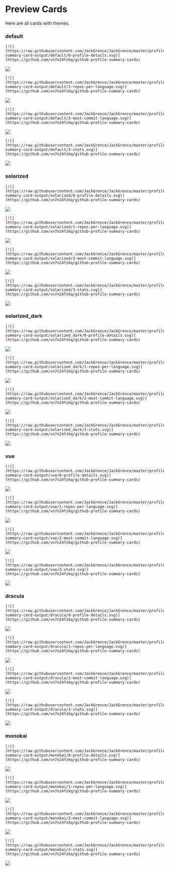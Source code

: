 
# Preview Cards

Here are all cards with themes.


### default


```
[![](https://raw.githubusercontent.com/JackGrence/JackGrence/master/profile-summary-card-output/default/0-profile-details.svg)](https://github.com/vn7n24fzkq/github-profile-summary-cards)
```
![](https://raw.githubusercontent.com/JackGrence/JackGrence/master/profile-summary-card-output/default/0-profile-details.svg)


```
[![](https://raw.githubusercontent.com/JackGrence/JackGrence/master/profile-summary-card-output/default/1-repos-per-language.svg)](https://github.com/vn7n24fzkq/github-profile-summary-cards)
```
![](https://raw.githubusercontent.com/JackGrence/JackGrence/master/profile-summary-card-output/default/1-repos-per-language.svg)


```
[![](https://raw.githubusercontent.com/JackGrence/JackGrence/master/profile-summary-card-output/default/2-most-commit-language.svg)](https://github.com/vn7n24fzkq/github-profile-summary-cards)
```
![](https://raw.githubusercontent.com/JackGrence/JackGrence/master/profile-summary-card-output/default/2-most-commit-language.svg)


```
[![](https://raw.githubusercontent.com/JackGrence/JackGrence/master/profile-summary-card-output/default/3-stats.svg)](https://github.com/vn7n24fzkq/github-profile-summary-cards)
```
![](https://raw.githubusercontent.com/JackGrence/JackGrence/master/profile-summary-card-output/default/3-stats.svg)


### solarized


```
[![](https://raw.githubusercontent.com/JackGrence/JackGrence/master/profile-summary-card-output/solarized/0-profile-details.svg)](https://github.com/vn7n24fzkq/github-profile-summary-cards)
```
![](https://raw.githubusercontent.com/JackGrence/JackGrence/master/profile-summary-card-output/solarized/0-profile-details.svg)


```
[![](https://raw.githubusercontent.com/JackGrence/JackGrence/master/profile-summary-card-output/solarized/1-repos-per-language.svg)](https://github.com/vn7n24fzkq/github-profile-summary-cards)
```
![](https://raw.githubusercontent.com/JackGrence/JackGrence/master/profile-summary-card-output/solarized/1-repos-per-language.svg)


```
[![](https://raw.githubusercontent.com/JackGrence/JackGrence/master/profile-summary-card-output/solarized/2-most-commit-language.svg)](https://github.com/vn7n24fzkq/github-profile-summary-cards)
```
![](https://raw.githubusercontent.com/JackGrence/JackGrence/master/profile-summary-card-output/solarized/2-most-commit-language.svg)


```
[![](https://raw.githubusercontent.com/JackGrence/JackGrence/master/profile-summary-card-output/solarized/3-stats.svg)](https://github.com/vn7n24fzkq/github-profile-summary-cards)
```
![](https://raw.githubusercontent.com/JackGrence/JackGrence/master/profile-summary-card-output/solarized/3-stats.svg)


### solarized_dark


```
[![](https://raw.githubusercontent.com/JackGrence/JackGrence/master/profile-summary-card-output/solarized_dark/0-profile-details.svg)](https://github.com/vn7n24fzkq/github-profile-summary-cards)
```
![](https://raw.githubusercontent.com/JackGrence/JackGrence/master/profile-summary-card-output/solarized_dark/0-profile-details.svg)


```
[![](https://raw.githubusercontent.com/JackGrence/JackGrence/master/profile-summary-card-output/solarized_dark/1-repos-per-language.svg)](https://github.com/vn7n24fzkq/github-profile-summary-cards)
```
![](https://raw.githubusercontent.com/JackGrence/JackGrence/master/profile-summary-card-output/solarized_dark/1-repos-per-language.svg)


```
[![](https://raw.githubusercontent.com/JackGrence/JackGrence/master/profile-summary-card-output/solarized_dark/2-most-commit-language.svg)](https://github.com/vn7n24fzkq/github-profile-summary-cards)
```
![](https://raw.githubusercontent.com/JackGrence/JackGrence/master/profile-summary-card-output/solarized_dark/2-most-commit-language.svg)


```
[![](https://raw.githubusercontent.com/JackGrence/JackGrence/master/profile-summary-card-output/solarized_dark/3-stats.svg)](https://github.com/vn7n24fzkq/github-profile-summary-cards)
```
![](https://raw.githubusercontent.com/JackGrence/JackGrence/master/profile-summary-card-output/solarized_dark/3-stats.svg)


### vue


```
[![](https://raw.githubusercontent.com/JackGrence/JackGrence/master/profile-summary-card-output/vue/0-profile-details.svg)](https://github.com/vn7n24fzkq/github-profile-summary-cards)
```
![](https://raw.githubusercontent.com/JackGrence/JackGrence/master/profile-summary-card-output/vue/0-profile-details.svg)


```
[![](https://raw.githubusercontent.com/JackGrence/JackGrence/master/profile-summary-card-output/vue/1-repos-per-language.svg)](https://github.com/vn7n24fzkq/github-profile-summary-cards)
```
![](https://raw.githubusercontent.com/JackGrence/JackGrence/master/profile-summary-card-output/vue/1-repos-per-language.svg)


```
[![](https://raw.githubusercontent.com/JackGrence/JackGrence/master/profile-summary-card-output/vue/2-most-commit-language.svg)](https://github.com/vn7n24fzkq/github-profile-summary-cards)
```
![](https://raw.githubusercontent.com/JackGrence/JackGrence/master/profile-summary-card-output/vue/2-most-commit-language.svg)


```
[![](https://raw.githubusercontent.com/JackGrence/JackGrence/master/profile-summary-card-output/vue/3-stats.svg)](https://github.com/vn7n24fzkq/github-profile-summary-cards)
```
![](https://raw.githubusercontent.com/JackGrence/JackGrence/master/profile-summary-card-output/vue/3-stats.svg)


### dracula


```
[![](https://raw.githubusercontent.com/JackGrence/JackGrence/master/profile-summary-card-output/dracula/0-profile-details.svg)](https://github.com/vn7n24fzkq/github-profile-summary-cards)
```
![](https://raw.githubusercontent.com/JackGrence/JackGrence/master/profile-summary-card-output/dracula/0-profile-details.svg)


```
[![](https://raw.githubusercontent.com/JackGrence/JackGrence/master/profile-summary-card-output/dracula/1-repos-per-language.svg)](https://github.com/vn7n24fzkq/github-profile-summary-cards)
```
![](https://raw.githubusercontent.com/JackGrence/JackGrence/master/profile-summary-card-output/dracula/1-repos-per-language.svg)


```
[![](https://raw.githubusercontent.com/JackGrence/JackGrence/master/profile-summary-card-output/dracula/2-most-commit-language.svg)](https://github.com/vn7n24fzkq/github-profile-summary-cards)
```
![](https://raw.githubusercontent.com/JackGrence/JackGrence/master/profile-summary-card-output/dracula/2-most-commit-language.svg)


```
[![](https://raw.githubusercontent.com/JackGrence/JackGrence/master/profile-summary-card-output/dracula/3-stats.svg)](https://github.com/vn7n24fzkq/github-profile-summary-cards)
```
![](https://raw.githubusercontent.com/JackGrence/JackGrence/master/profile-summary-card-output/dracula/3-stats.svg)


### monokai


```
[![](https://raw.githubusercontent.com/JackGrence/JackGrence/master/profile-summary-card-output/monokai/0-profile-details.svg)](https://github.com/vn7n24fzkq/github-profile-summary-cards)
```
![](https://raw.githubusercontent.com/JackGrence/JackGrence/master/profile-summary-card-output/monokai/0-profile-details.svg)


```
[![](https://raw.githubusercontent.com/JackGrence/JackGrence/master/profile-summary-card-output/monokai/1-repos-per-language.svg)](https://github.com/vn7n24fzkq/github-profile-summary-cards)
```
![](https://raw.githubusercontent.com/JackGrence/JackGrence/master/profile-summary-card-output/monokai/1-repos-per-language.svg)


```
[![](https://raw.githubusercontent.com/JackGrence/JackGrence/master/profile-summary-card-output/monokai/2-most-commit-language.svg)](https://github.com/vn7n24fzkq/github-profile-summary-cards)
```
![](https://raw.githubusercontent.com/JackGrence/JackGrence/master/profile-summary-card-output/monokai/2-most-commit-language.svg)


```
[![](https://raw.githubusercontent.com/JackGrence/JackGrence/master/profile-summary-card-output/monokai/3-stats.svg)](https://github.com/vn7n24fzkq/github-profile-summary-cards)
```
![](https://raw.githubusercontent.com/JackGrence/JackGrence/master/profile-summary-card-output/monokai/3-stats.svg)


